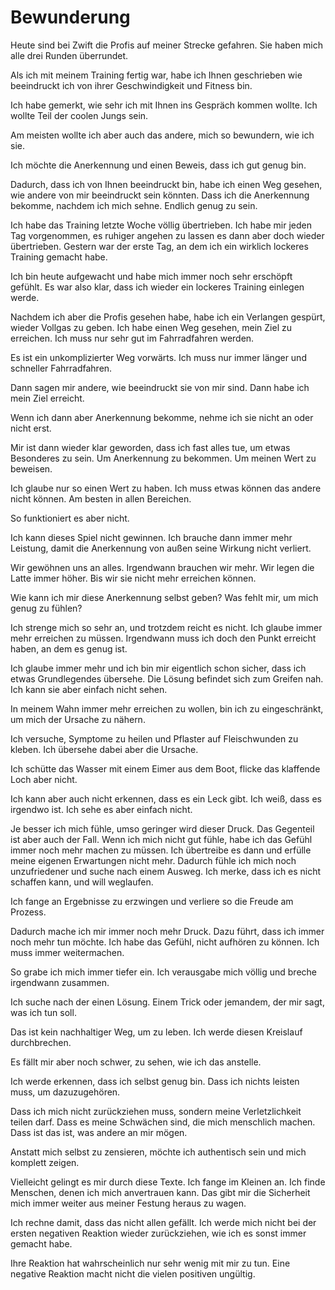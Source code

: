 # Bewunderung

Heute sind bei Zwift die Profis auf meiner Strecke gefahren. Sie haben mich alle drei Runden überrundet.

Als ich mit meinem Training fertig war, habe ich Ihnen geschrieben wie beeindruckt ich von ihrer Geschwindigkeit und Fitness bin.

Ich habe gemerkt, wie sehr ich mit Ihnen ins Gespräch kommen wollte. Ich wollte Teil der coolen Jungs sein.

Am meisten wollte ich aber auch das andere, mich so bewundern, wie ich sie.

Ich möchte die Anerkennung und einen Beweis, dass ich gut genug bin.

Dadurch, dass ich von Ihnen beeindruckt bin, habe ich einen Weg gesehen, wie andere von mir beeindruckt sein könnten. Dass ich die Anerkennung bekomme, nachdem ich mich sehne. Endlich genug zu sein.

Ich habe das Training letzte Woche völlig übertrieben. Ich habe mir jeden Tag vorgenommen, es ruhiger angehen zu lassen es dann aber doch wieder übertrieben. Gestern war der erste Tag, an dem ich ein wirklich lockeres Training gemacht habe.

Ich bin heute aufgewacht und habe mich immer noch sehr erschöpft gefühlt. Es war also klar, dass ich wieder ein lockeres Training einlegen werde.

Nachdem ich aber die Profis gesehen habe, habe ich ein Verlangen gespürt, wieder Vollgas zu geben. Ich habe einen Weg gesehen, mein Ziel zu erreichen. Ich muss nur sehr gut im Fahrradfahren werden.

Es ist ein unkomplizierter Weg vorwärts. Ich muss nur immer länger und schneller Fahrradfahren.

Dann sagen mir andere, wie beeindruckt sie von mir sind. Dann habe ich mein Ziel erreicht.

Wenn ich dann aber Anerkennung bekomme, nehme ich sie nicht an oder nicht erst.

Mir ist dann wieder klar geworden, dass ich fast alles tue, um etwas Besonderes zu sein. Um Anerkennung zu bekommen. Um meinen Wert zu beweisen.

Ich glaube nur so einen Wert zu haben. Ich muss etwas können das andere nicht können. Am besten in allen Bereichen.

So funktioniert es aber nicht.

Ich kann dieses Spiel nicht gewinnen. Ich brauche dann immer mehr Leistung, damit die Anerkennung von außen seine Wirkung nicht verliert.

Wir gewöhnen uns an alles. Irgendwann brauchen wir mehr. Wir legen die Latte immer höher. Bis wir sie nicht mehr erreichen können.

Wie kann ich mir diese Anerkennung selbst geben? Was fehlt mir, um mich genug zu fühlen?

Ich strenge mich so sehr an, und trotzdem reicht es nicht. Ich glaube immer mehr erreichen zu müssen. Irgendwann muss ich doch den Punkt erreicht haben, an dem es genug ist.

Ich glaube immer mehr und ich bin mir eigentlich schon sicher, dass ich etwas Grundlegendes übersehe. Die Lösung befindet sich zum Greifen nah. Ich kann sie aber einfach nicht sehen.

In meinem Wahn immer mehr erreichen zu wollen, bin ich zu eingeschränkt, um mich der Ursache zu nähern.

Ich versuche, Symptome zu heilen und Pflaster auf Fleischwunden zu kleben. Ich übersehe dabei aber die Ursache.

Ich schütte das Wasser mit einem Eimer aus dem Boot, flicke das klaffende Loch aber nicht.

Ich kann aber auch nicht erkennen, dass es ein Leck gibt. Ich weiß, dass es irgendwo ist. Ich sehe es aber einfach nicht.

Je besser ich mich fühle, umso geringer wird dieser Druck. Das Gegenteil ist aber auch der Fall. Wenn ich mich nicht gut fühle, habe ich das Gefühl immer noch mehr machen zu müssen. Ich übertreibe es dann und erfülle meine eigenen Erwartungen nicht mehr. Dadurch fühle ich mich noch unzufriedener und suche nach einem Ausweg. Ich merke, dass ich es nicht schaffen kann, und will weglaufen.

Ich fange an Ergebnisse zu erzwingen und verliere so die Freude am Prozess.

Dadurch mache ich mir immer noch mehr Druck. Dazu führt, dass ich immer noch mehr tun möchte. Ich habe das Gefühl, nicht aufhören zu können. Ich muss immer weitermachen.

So grabe ich mich immer tiefer ein. Ich verausgabe mich völlig und breche irgendwann zusammen.

Ich suche nach der einen Lösung. Einem Trick oder jemandem, der mir sagt, was ich tun soll. 

Das ist kein nachhaltiger Weg, um zu leben. Ich werde diesen Kreislauf durchbrechen.

Es fällt mir aber noch schwer, zu sehen, wie ich das anstelle.

Ich werde erkennen, dass ich selbst genug bin. Dass ich nichts leisten muss, um dazuzugehören.

Dass ich mich nicht zurückziehen muss, sondern meine Verletzlichkeit teilen darf. Dass es meine Schwächen sind, die mich menschlich machen. Dass ist das ist, was andere an mir mögen.

Anstatt mich selbst zu zensieren, möchte ich authentisch sein und mich komplett zeigen.

Vielleicht gelingt es mir durch diese Texte. Ich fange im Kleinen an. Ich finde Menschen, denen ich mich anvertrauen kann. Das gibt mir die Sicherheit mich immer weiter aus meiner Festung heraus zu wagen.

Ich rechne damit, dass das nicht allen gefällt. Ich werde mich nicht bei der ersten negativen Reaktion wieder zurückziehen, wie ich es sonst immer gemacht habe.

Ihre Reaktion hat wahrscheinlich nur sehr wenig mit mir zu tun. Eine negative Reaktion macht nicht die vielen positiven ungültig.